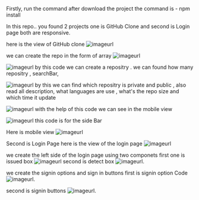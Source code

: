 Firstly, run the command after download the project the command is - npm install

In this repo.. you found 2 projects one is GitHub Clone and second is Login page both are responsive.

here is the view of GitHub clone
 ![imageurl](https://github.com/Harshit001-ctrl/codeAnt/blob/edc2c0d299e786f84a3e8bac9be6116908940a48/github.png)

we can create the repo in the form of array
 ![imageurl](https://github.com/Harshit001-ctrl/codeAnt/blob/36703608e102bb101e660ca60985427fe34dc47f/create%20repo.png)

![imageurl](https://github.com/Harshit001-ctrl/codeAnt/blob/75f0d2fead3a27b076c55b1314c447b0ee44135d/Repo%20code.png)
by this code we can create a repositry . we can found how many repositry , searchBar, 

![imageurl](https://github.com/Harshit001-ctrl/codeAnt/blob/9075bc5f71626ce655dc9b94451a6037ae8dd7eb/Repo%20Info.png)
by this we can find which repositry is private and public , also read all description, what languages are use , what's the repo size and which time it update

![imageurl](https://github.com/Harshit001-ctrl/codeAnt/blob/9075bc5f71626ce655dc9b94451a6037ae8dd7eb/Repo%20Info.png)
with the help of this code we can see in the mobile view

![imageurl](https://github.com/Harshit001-ctrl/codeAnt/blob/9075bc5f71626ce655dc9b94451a6037ae8dd7eb/SideBar%20Code.png)
this code is for the side Bar

Here is mobile view
![imageurl](https://github.com/Harshit001-ctrl/codeAnt/blob/7a207288b557288bb3a0e6ef13f4839aded1bb53/Mobile%20view.png)

Second is Login Page 
here is the view of the login page 
![imageurl](https://github.com/Harshit001-ctrl/codeAnt/blob/36703608e102bb101e660ca60985427fe34dc47f/login.png)

we create the left side of the login page using two componets first one is 
issued box
![imageurl](https://github.com/Harshit001-ctrl/codeAnt/blob/36703608e102bb101e660ca60985427fe34dc47f/issue%20box.png)
second is detect box
![imageurl](https://github.com/Harshit001-ctrl/codeAnt/blob/36703608e102bb101e660ca60985427fe34dc47f/detect.png).

we create the signin options and sign in buttons
first is signin option  Code
![imageurl](https://github.com/Harshit001-ctrl/codeAnt/blob/36703608e102bb101e660ca60985427fe34dc47f/Sign%20option.png).

second is signin buttons
![imageurl](https://github.com/Harshit001-ctrl/codeAnt/blob/36703608e102bb101e660ca60985427fe34dc47f/sign%20button.png).





